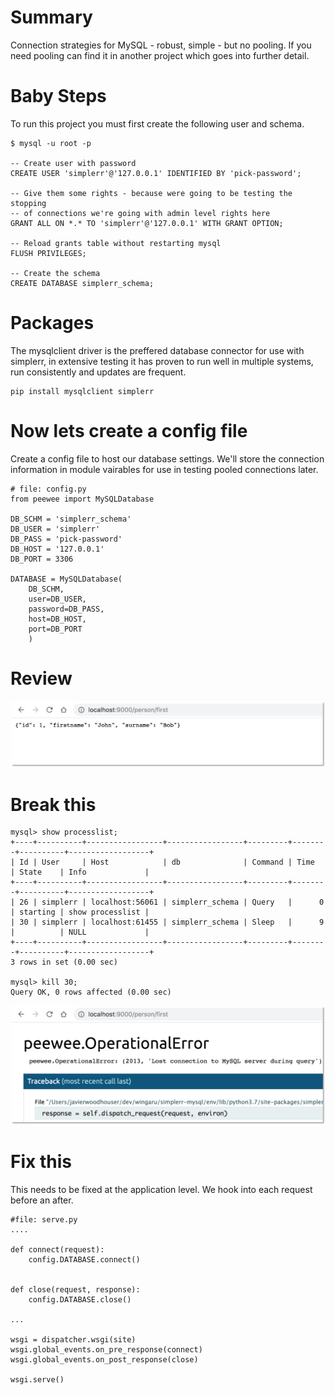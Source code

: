 # Summary

Connection strategies for MySQL - robust, simple - but no pooling. If you need
pooling can find it in another project which goes into further detail.

# Baby Steps

To run this project you must first create the following user and schema.

    $ mysql -u root -p

    -- Create user with password
    CREATE USER 'simplerr'@'127.0.0.1' IDENTIFIED BY 'pick-password';

    -- Give them some rights - because were going to be testing the stopping
    -- of connections we're going with admin level rights here
    GRANT ALL ON *.* TO 'simplerr'@'127.0.0.1' WITH GRANT OPTION;

    -- Reload grants table without restarting mysql
    FLUSH PRIVILEGES;

    -- Create the schema
    CREATE DATABASE simplerr_schema;

# Packages

The mysqlclient driver is the preffered database connector for use with
simplerr, in extensive testing it has proven to run well in multiple systems,
run consistently and updates are frequent.

    pip install mysqlclient simplerr


# Now lets create a config file

Create a config file to host our database settings. We'll store the connection
information in module vairables for use in testing pooled connections later.

    # file: config.py
    from peewee import MySQLDatabase

    DB_SCHM = 'simplerr_schema'
    DB_USER = 'simplerr'
    DB_PASS = 'pick-password'
    DB_HOST = '127.0.0.1'
    DB_PORT = 3306

    DATABASE = MySQLDatabase(
        DB_SCHM,
        user=DB_USER,
        password=DB_PASS,
        host=DB_HOST,
        port=DB_PORT
        )

# Review

![output](docs/person.png)

# Break this

    mysql> show processlist;
    +----+----------+-----------------+-----------------+---------+--------+----------+------------------+
    | Id | User     | Host            | db              | Command | Time   | State    | Info             |
    +----+----------+-----------------+-----------------+---------+--------+----------+------------------+
    | 26 | simplerr | localhost:56061 | simplerr_schema | Query   |      0 | starting | show processlist |
    | 30 | simplerr | localhost:61455 | simplerr_schema | Sleep   |      9 |          | NULL             |
    +----+----------+-----------------+-----------------+---------+--------+----------+------------------+
    3 rows in set (0.00 sec)

    mysql> kill 30;
    Query OK, 0 rows affected (0.00 sec)

![broken](docs/broken.png)

# Fix this

This needs to be fixed at the application level. We hook into each request
before an after.

    #file: serve.py
    ....

    def connect(request):
        config.DATABASE.connect()


    def close(request, response):
        config.DATABASE.close()

    ...

    wsgi = dispatcher.wsgi(site)
    wsgi.global_events.on_pre_response(connect)
    wsgi.global_events.on_post_response(close)

    wsgi.serve()
